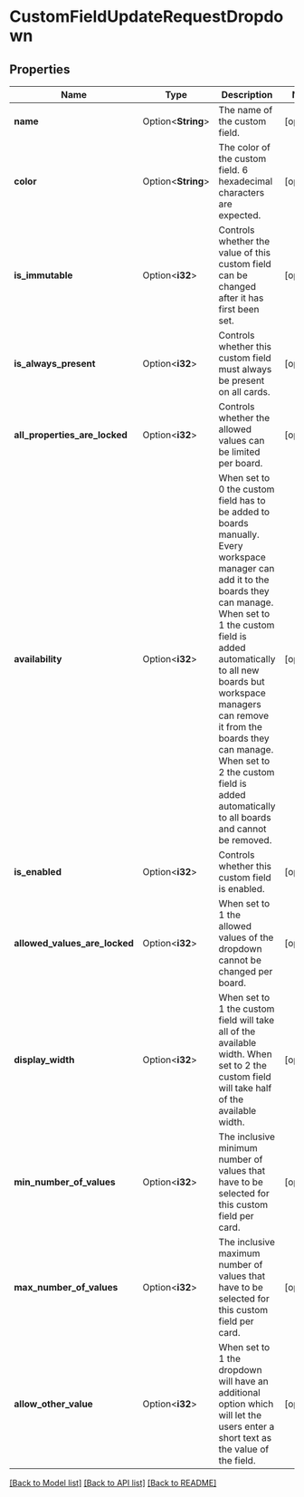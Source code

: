 # CustomFieldUpdateRequestDropdown

## Properties

Name | Type | Description | Notes
------------ | ------------- | ------------- | -------------
**name** | Option<**String**> | The name of the custom field. | [optional]
**color** | Option<**String**> | The color of the custom field. 6 hexadecimal characters are expected. | [optional]
**is_immutable** | Option<**i32**> | Controls whether the value of this custom field can be changed after it has first been set. | [optional]
**is_always_present** | Option<**i32**> | Controls whether this custom field must always be present on all cards. | [optional]
**all_properties_are_locked** | Option<**i32**> | Controls whether the allowed values can be limited per board. | [optional]
**availability** | Option<**i32**> | When set to 0 the custom field has to be added to boards manually. Every workspace manager can add it to the boards they can manage. When set to 1 the custom field is added automatically to all new boards but workspace managers can remove it from the boards they can manage. When set to 2 the custom field is added automatically to all boards and cannot be removed. | [optional]
**is_enabled** | Option<**i32**> | Controls whether this custom field is enabled. | [optional]
**allowed_values_are_locked** | Option<**i32**> | When set to 1 the allowed values of the dropdown cannot be changed per board. | [optional]
**display_width** | Option<**i32**> | When set to 1 the custom field will take all of the available width. When set to 2 the custom field will take half of the available width. | [optional]
**min_number_of_values** | Option<**i32**> | The inclusive minimum number of values that have to be selected for this custom field per card. | [optional]
**max_number_of_values** | Option<**i32**> | The inclusive maximum number of values that have to be selected for this custom field per card. | [optional]
**allow_other_value** | Option<**i32**> | When set to 1 the dropdown will have an additional option which will let the users enter a short text as the value of the field. | [optional]

[[Back to Model list]](../README.md#documentation-for-models) [[Back to API list]](../README.md#documentation-for-api-endpoints) [[Back to README]](../README.md)


